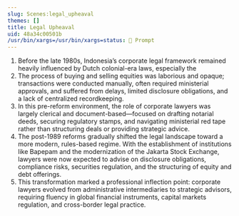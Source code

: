 ```yaml
---
slug: Scenes:legal_upheaval
themes: []
title: Legal Upheaval
uid: 48a34c00501b
/usr/bin/xargs=/usr/bin/xargs=status: 💬 Prompt
---
```

1. Before the late 1980s, Indonesia’s corporate legal framework remained heavily influenced by Dutch colonial-era laws, especially the
2. The process of buying and selling equities was laborious and opaque; transactions were conducted manually, often required ministerial approvals, and suffered from delays, limited disclosure obligations, and a lack of centralized recordkeeping.
3. In this pre-reform environment, the role of corporate lawyers was largely clerical and document-based—focused on drafting notarial deeds, securing regulatory stamps, and navigating ministerial red tape rather than structuring deals or providing strategic advice.
4. The post-1989 reforms gradually shifted the legal landscape toward a more modern, rules-based regime. With the establishment of institutions like Bapepam and the modernization of the Jakarta Stock Exchange, lawyers were now expected to advise on disclosure obligations, compliance risks, securities regulation, and the structuring of equity and debt offerings.
5. This transformation marked a professional inflection point: corporate lawyers evolved from administrative intermediaries to strategic advisors, requiring fluency in global financial instruments, capital markets regulation, and cross-border legal practice.
